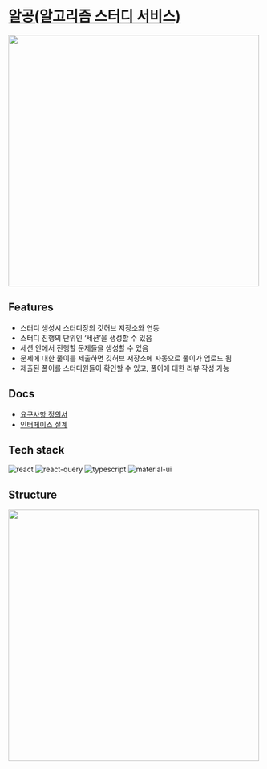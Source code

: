 # [알공(알고리즘 스터디 서비스)](https://algong.me)
<img src="https://user-images.githubusercontent.com/33976823/196032292-0c858030-fed0-4e19-bf57-698c560e3f1c.png" width="500px">

## Features
- 스터디 생성시 스터디장의 깃허브 저장소와 연동
- 스터디 진행의 단위인 ‘세션’을 생성할 수 있음
- 세션 안에서 진행할 문제들을 생성할 수 있음
- 문제에 대한 풀이를 제출하면 깃허브 저장소에 자동으로 풀이가 업로드 됨
- 제출된 풀이를 스터디원들이 확인할 수 있고, 풀이에 대한 리뷰 작성 가능
## Docs
- [요구사항 정의서](https://water-salad-a18.notion.site/9e71ce25484046d59f0670a0a5144efb?v=9a9aa013ffe34157a9042b271dd255d9)
- [인터페이스 설계](https://www.figma.com/file/5zZCmwM49oyCWWqbfQ100X/%EC%95%8C%EA%B3%B5?node-id=0%3A1)
## Tech stack
![react](https://img.shields.io/badge/React-61DAFB?&logo=react&logoColor=white)
![react-query](https://img.shields.io/badge/React%20Query-FF4154?&logo=react%20query&logoColor=white)
![typescript](https://img.shields.io/badge/TypeScript-3178C6?&logo=typescript&logoColor=white)
![material-ui](https://img.shields.io/badge/Material%20UI-007FFF?&logo=mui&logoColor=white)
## Structure
<img src="https://user-images.githubusercontent.com/33976823/196091374-25e39cf9-4868-407a-8c64-135f3ce814ab.png" width="500px">

